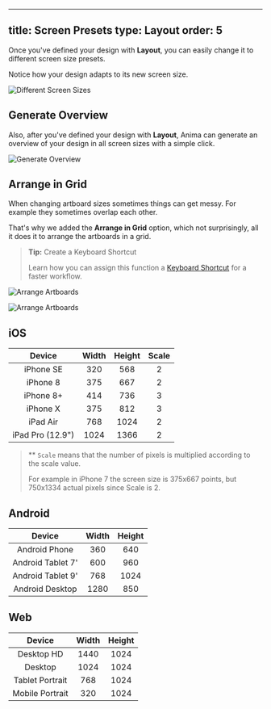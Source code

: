 
---
title: Screen Presets
type: Layout
order: 5
---
Once you've defined your design with **Layout**, you can easily change it to different screen size presets.

Notice how your design adapts to its new screen size. 

![Different Screen Sizes](http://f.cl.ly/items/2L341y1J1f1L2N3h2w0b/Screensizez.gif)

## Generate Overview

Also, after you've defined your design with **Layout**, Anima can generate an overview of your design in all screen sizes with a simple click.

![Generate Overview](http://f.cl.ly/items/1F1R0W3P0y440e2A3M2X/Generate%20Overview.png)

## Arrange in Grid

When changing artboard sizes sometimes things can get messy. For example they sometimes overlap each other.  

That's why we added the **Arrange in Grid** option, which not surprisingly, all it does it to arrange the artboards in a grid.

> **Tip:** Create a Keyboard Shortcut
>  
> Learn how you can assign this function a [Keyboard Shortcut](http://support.animaapp.com/sketch-plugin/create-keyboard-shortcuts) for a faster workflow.

![Arrange Artboards](http://f.cl.ly/items/1S0I2R1z043n3K2M0X40/Arrange%20Artboards.png)

![Arrange Artboards](http://f.cl.ly/items/2f2c1N2G0d3J2L0o0c1q/%5B02e51b5b15df3f3c164d7319633928ca%5D_Arrange%20Artboards.gif)


## iOS

|   Device  |   Width  |   Height  | Scale |
|:---------:|:--------:|:---------:|:-----:|
| iPhone SE |  320     |   568     |   2   |
| iPhone 8  |  375     |   667     |   2   |
| iPhone 8+ |  414     |   736     |   3   |
| iPhone X  |  375     |   812     |   3   |
| iPad Air  |  768     |   1024    |   2   |
| iPad Pro (12.9") |  1024    |   1366    |   2   |


> ** `Scale` means that the number of pixels is multiplied according to the scale value.
> 
> For example in iPhone 7 the screen size is 375x667 points, but 750x1334 actual pixels since Scale is 2.


## Android

|   Device          |   Width  |   Height  |
|:-----------------:|:--------:|:---------:|
| Android Phone     |  360     |   640     |
| Android Tablet 7' |  600     |   960     |
| Android Tablet 9' |  768     |   1024    |
| Android Desktop   |  1280    |   850     |

## Web

|   Device         |   Width  |   Height  |
|:----------------:|:--------:|:---------:|
| Desktop HD       |  1440    |   1024    |
| Desktop          |  1024    |   1024    |
| Tablet Portrait  |  768     |   1024    |
| Mobile Portrait  |  320     |   1024    |
